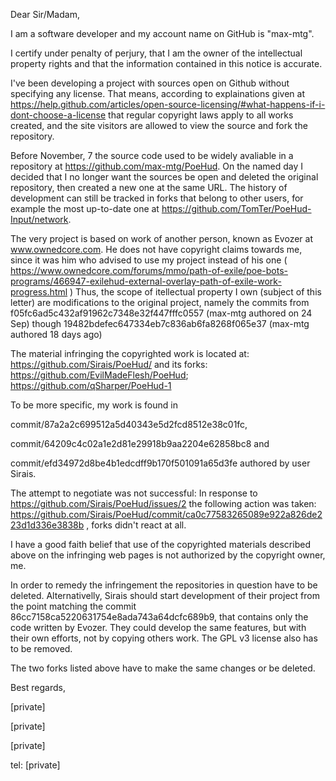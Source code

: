 Dear Sir/Madam,

I am a software developer and my account name on GitHub is "max-mtg".

I certify under penalty of perjury, that I am the owner of the intellectual
property rights and that the information contained in this notice is
accurate.

I've been developing a project with sources open on Github without
specifying any license. That means, according to explainations given at
https://help.github.com/articles/open-source-licensing/#what-happens-if-i-dont-choose-a-license
that regular copyright laws apply to all works created, and the site
visitors are allowed to view the source and fork the repository.

Before November, 7 the source code used to be widely avaliable in a
repository at https://github.com/max-mtg/PoeHud. On the named day I decided
that I no longer want the sources be open and deleted the original
repository, then created a new one at the same URL. The history of
development can still be tracked in forks that belong to other users, for
example the most up-to-date one at
https://github.com/TomTer/PoeHud-Input/network.

The very project is based on work of another person, known as Evozer at
www.ownedcore.com. He does not have copyright claims towards me, since it
was him who advised to use my project instead of his one (
https://www.ownedcore.com/forums/mmo/path-of-exile/poe-bots-programs/466947-exilehud-external-overlay-path-of-exile-work-progress.html
)
Thus, the scope of itellectual property I own (subject of this letter) are
modifications to the original project, namely the commits
from f05fc6ad5c432af91962c7348e32f447fffc0557 (max-mtg authored on 24 Sep)
though 19482bdefec647334eb7c836ab6fa8268f065e37 (max-mtg authored 18 days
ago)

The material infringing the copyrighted work is located at:
https://github.com/Sirais/PoeHud/
and its forks: https://github.com/EvilMadeFlesh/PoeHud;
https://github.com/qSharper/PoeHud-1

To be more specific, my work is found in

commit/87a2a2c699512a5d40343e5d2fcd8512e38c01fc,

commit/64209c4c02a1e2d81e29918b9aa2204e62858bc8 and

commit/efd34972d8be4b1edcdff9b170f501091a65d3fe authored by user Sirais.

The attempt to negotiate was not successful:
In response to https://github.com/Sirais/PoeHud/issues/2 the following
action was taken:
https://github.com/Sirais/PoeHud/commit/ca0c77583265089e922a826de223d1d336e3838b
, forks didn't react at all.

I have a good faith belief that use of the copyrighted materials described
above on the infringing web pages is not authorized by the copyright owner,
me.

In order to remedy the infringement the repositories in question have to be
deleted. Alternativelly, Sirais should start development of their project
from the point matching the commit
86cc7158ca5220631754e8ada743a64dcfc689b9, that contains only the code
written by Evozer. They could develop the same features, but with their own
efforts, not by copying others work. The GPL v3 license also has to be
removed.

The two forks listed above have to make the same changes or be deleted.

Best regards,

[private]

[private]

[private]

tel: [private]
